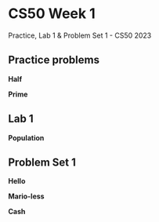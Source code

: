 # CS50 Week 1
Practice, Lab 1 &amp; Problem Set 1 - CS50 2023

## Practice problems
**Half**

**Prime**

## Lab 1
**Population**

## Problem Set 1
**Hello**

**Mario-less**

**Cash**
